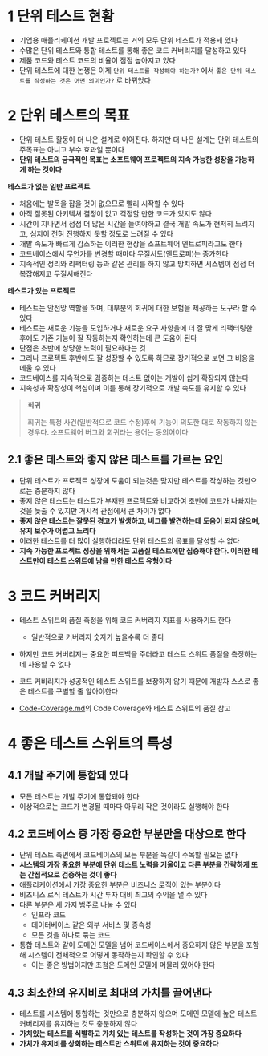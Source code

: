 # 1 단위 테스트 현황

* 기업용 애플리케이션 개발 프로젝트는 거의 모두 단위 테스트가 적용돼 있다
* 수많은 단위 테스트와 통합 테스트를 통해 좋은 코드 커버리지를 달성하고 있다
* 제품 코드와 테스트 코드의 비율이 점점 높아지고 있다
* 단위 테스트에 대한 논쟁은 이제 `단위 테스트를 작성해야 하는가?` 에서 `좋은 단위 테스트를 작성하는 것은 어떤 의미인가?` 로 바뀌었다



# 2 단위 테스트의 목표

* 단위 테스트 활동이 더 나은 설계로 이어진다. 하지만 더 나은 설계는 단위 테스트의 주목표는 아니고 부수 효과일 뿐이다
* **단위 테스트의 궁극적인 목표는 소프트웨어 프로젝트의 지속 가능한 성장을 가능하게 하는 것이다**



**테스트가 없는 일반 프로젝트**

* 처음에는 발목을 잡을 것이 없으므로 빨리 시작할 수 있다
* 아직 잘못된 아키텍쳐 결정이 없고 걱정할 만한 코드가 있지도 않다
* 시간이 지나면서 점점 더 많은 시간을 들여야하고 결국 개발 속도가 현저히 느려지고, 심지어 전혀 진행하지 못할 정도로 느려질 수 있다
* 개발 속도가 빠르게 감소하는 이러한 현상을 소프트웨어 엔트로피라고도 한다
* 코드베이스에서 무언가를 변경할 때마다 무질서도(엔트로피)는 증가한다
* 지속적인 정리와 리팩터링 등과 같은 관리를 하지 않고 방치하면 시스템이 점점 더 복잡해지고 무질서해진다

**테스트가 있는 프로젝트**

* 테스트는 안전망 역할을 하며, 대부분의 회귀에 대한 보험을 제공하는 도구라 할 수 있다
* 테스트는 새로운 기능을 도입하거나 새로운 요구 사항을에 더 잘 맞게 리팩터링한 후에도 기존 기능이 잘 작동하는지 확인하는데 큰 도움이 된다
* 단점은 초반에 상당한 노력이 필요하다는 것
* 그러나 프로젝트 후반에도 잘 성장할 수 있도록 하므로 장기적으로 보면 그 비용을 메울 수 있다
* 코드베이스를 지속적으로 검증하는 테스트 없이는 개발이 쉽게 확장되지 않는다
* 지속성과 확장성이 핵심이며 이를 통해 장기적으로 개발 속도를 유지할 수 있다

> **회귀**
>
> 회귀는 특정 사건(일반적으로 코드 수정)후에 기능이 의도한 대로 작동하지 않는 경우다. 소프트웨어 버그와 회귀라는 용어는 동의어이다



## 2.1 좋은 테스트와 좋지 않은 테스트를 가르는 요인

* 단위 테스트가 프로젝트 성장에 도움이 되는것은 맞지만 테스트를 작성하는 것만으로는 충분하지 않다
* 좋지 않은 테스트는 테스트가 부재한 프로젝트와 비교하여 초반에 코드가 나빠지는 것을 늦출 수 있지만 거시적 관점에서 큰 차이가 없다
* **좋지 않은 테스트는 잘못된 경고가 발생하고, 버그를 발견하는데 도움이 되지 않으며, 유지 보수가 어렵고 느리다**
* 이러한 테스트를 더 많이 실행하더라도 단위 테스트의 목표를 달성할 수 없다
* **지속 가능한 프로젝트 성장을 위해서는 고품질 테스트에만 집중해야 한다. 이러한 테스트만이 테스트 스위트에 남을 만한 테스트 유형이다**



# 3 코드 커버리지

* 테스트 스위트의 품질 측정을 위해 코드 커버리지 지표를 사용하기도 한다
  * 일반적으로 커버리지 숫자가 높을수록 더 좋다

* 하지만 코드 커버리지는 중요한 피드백을 주더라고 테스트 스위트 품질을 측정하는데 사용할 수 없다
* 코드 커비리지가 성공적인 테스트 스위트를 보장하지 않기 때문에 개발자 스스로 좋은 테스트를 구별할 줄 알아야한다
* [Code-Coverage.md](../../Code-Coverage/Code-Coverage.md)의  Code Coverage와 테스트 스위트의 품질 참고



# 4 좋은 테스트 스위트의 특성

## 4.1 개발 주기에 통합돼 있다

* 모든 테스트는 개발 주기에 통합돼야 한다
* 이상적으로는 코드가 변경될 때마다 아무리 작은 것이라도 실행해야 한다



## 4.2 코드베이스 중 가장 중요한 부분만을 대상으로 한다

* 단위 테스트 측면에서 코드베이스의 모든 부분을 똑같이 주목할 필요는 없다
* **시스템의 가장 중요한 부분에 단위 테스트 노력을 기울이고 다른 부분을 간략하게 또는 간접적으로 검증하는 것이 좋다**
* 애플리케이션에서 가장 중요한 부분은 비즈니스 로직이 있는 부분이다
* 비즈니스 로직 테스트가 시간 투자 대비 최고의 수익을 낼 수 있다
* 다른 부분은 세 가지 범주로 나눌 수 있다
  * 인프라 코드
  * 데이터베이스 같은 외부 서비스 및 종속성
  * 모든 것을 하나로 묶는 코드
* 통합 테스트와 같이 도메인 모델을 넘어 코드베이스에서 중요하지 않은 부분을 포함해 시스템이 전체적으로 어떻게 동작하는지 확인할 수 있다
  * 이는 좋은 방법이지만 초첨은 도메인 모델에 머물러 있어야 한다



## 4.3 최소한의 유지비로 최대의 가치를 끌어낸다

* 테스트를 시스템에 통합하는 것만으로 충분하지 않으며 도메인 모델에 높은 테스트 커버리지를 유지하는 것도 충분하지 않다
* **가치있는 테스트를 식별하고 가치 있는 테스트를 작성하는 것이 가장 중요하다**
* **가치가 유지비를 상회하는 테스트만 스위트에 유지하는 것이 중요하다**